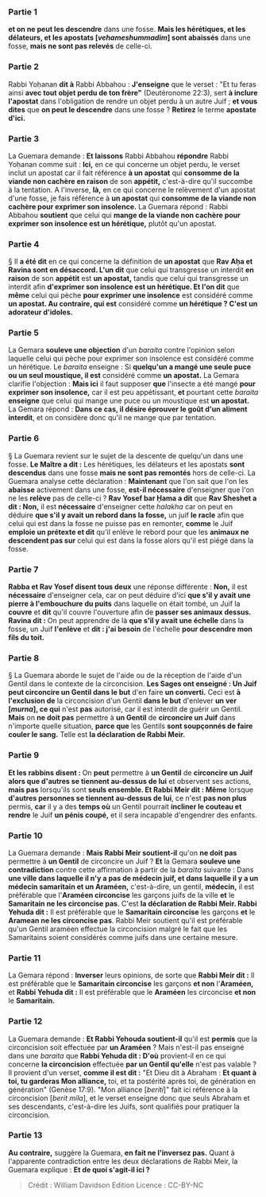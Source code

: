 
### Partie 1
<b>et on ne peut les descendre</b> dans une fosse. <b>Mais les hérétiques, et les délateurs, et les apostats [<i>vehameshummadim</i>] sont abaissés</b> dans une fosse, <b>mais ne sont pas relevés</b> de celle-ci.

### Partie 2
Rabbi Yoḥanan <b>dit à</b> Rabbi Abbahou : <b>J'enseigne</b> que le verset : "Et tu feras ainsi <b>avec tout objet perdu de ton frère"</b> (Deutéronome 22:3), sert <b>à inclure l'apostat</b> dans l'obligation de rendre un objet perdu à un autre Juif ; <b>et vous dites</b> que <b>on peut le descendre</b> dans une fosse ? <b>Retirez</b> le terme <b>apostate d'ici.</b>

### Partie 3
La Guemara demande : <b>Et laissons</b> Rabbi Abbahou <b>répondre</b> Rabbi Yoḥanan comme suit : <b>Ici,</b> en ce qui concerne un objet perdu, le verset inclut un apostat car il fait référence <b>à un apostat</b> qui <b>consomme de la viande non cachère en raison</b> de son <b>appétit,</b> c'est-à-dire qu'il succombe à la tentation. A l'inverse, <b>là,</b> en ce qui concerne le relèvement d'un apostat d'une fosse, je fais référence à <b>un apostat</b> qui <b>consomme de la viande non cachère pour exprimer son insolence.</b> La Guemara répond : Rabbi Abbahou <b>soutient</b> que celui qui <b>mange de la viande non cachère pour exprimer son insolence est un hérétique,</b> plutôt qu'un apostat.

### Partie 4
§ Il <b>a été dit</b> en ce qui concerne la définition de <b>un apostat</b> que <b>Rav Aḥa et Ravina sont en désaccord. L'un dit</b> que celui qui transgresse un interdit <b>en raison</b> de son <b>appétit</b> est <b>un apostat,</b> tandis que celui qui transgresse un interdit afin <b>d'exprimer son insolence est un hérétique. Et l'on dit</b> que <b>même</b> celui qui pèche <b>pour exprimer une insolence</b> est considéré comme <b>un apostat. Au contraire, qui est</b> considéré comme <b>un hérétique ? C'est un adorateur d'idoles.</b>

### Partie 5
La Gemara <b>souleve une objection</b> d'un <i>baraita</i> contre l'opinion selon laquelle celui qui pèche pour exprimer son insolence est considéré comme un hérétique. Le <i>baraita</i> enseigne : Si <b>quelqu'un a mangé une seule puce ou un seul moustique, il est</b> considéré comme <b>un apostat.</b> La Gemara clarifie l'objection : <b>Mais ici</b> il faut supposer <b>que</b> l'insecte a été mangé <b>pour exprimer son insolence,</b> car il est peu appétissant, <b>et</b> pourtant cette <i>baraita</i> <b>enseigne</b> que celui qui mange une puce ou un moustique est <b>un apostat.</b> La Gemara répond : <b>Dans ce cas, il désire éprouver le goût d'un aliment interdit</b>, et on considère donc qu'il ne mange que par tentation.

### Partie 6
§ La Guemara revient sur le sujet de la descente de quelqu'un dans une fosse. <b>Le Maître a dit :</b> Les hérétiques, les délateurs et les apostats <b>sont descendus</b> dans une fosse <b>mais ne sont pas remontés</b> hors de celle-ci. La Guemara analyse cette déclaration : <b>Maintenant</b> que l'on sait que l'on les <b>abaisse</b> activement dans une fosse, <b>est-il nécessaire</b> d'enseigner que l'on ne les <b>relève</b> pas de celle-ci ? <b>Rav Yosef bar Ḥama a dit</b> que <b>Rav Sheshet a dit : Non,</b> il est <b>nécessaire</b> d'enseigner cette <i>halakha</i> car on peut en déduire <b>que s'il y avait un rebord dans la fosse,</b> un juif <b>le racle</b> afin que celui qui est dans la fosse ne puisse pas en remonter, <b>comme</b> le Juif <b>emploie un prétexte et dit</b> qu'il enlève le rebord pour que les <b>animaux ne descendent pas sur</b> celui qui est dans la fosse alors qu'il est piégé dans la fosse.

### Partie 7
<b>Rabba et Rav Yosef disent tous deux</b> une réponse différente : <b>Non,</b> il est <b>nécessaire</b> d'enseigner cela, car on peut déduire d'ici <b>que s'il y avait une pierre à l'embouchure du puits</b> dans laquelle on était tombé, un Juif la <b>couvre</b> et <b>dit</b> qu'il couvre l'ouverture afin de <b>passer ses animaux dessus. Ravina dit :</b> On peut apprendre de là <b>que s'il y avait une échelle</b> dans la fosse, un Juif <b>l'enlève</b> et <b>dit : j'ai besoin</b> de l'échelle <b>pour descendre mon fils du toit.</b>

### Partie 8
§ La Guemara aborde le sujet de l'aide ou de la réception de l'aide d'un Gentil dans le contexte de la circoncision. <b>Les Sages ont enseigné : Un Juif peut circoncire un Gentil dans le but</b> d'en faire <b>un converti.</b> Ceci est <b>à l'exclusion de</b> la circoncision d'un Gentil <b>dans le but</b> d'enlever <b>un ver [<i>murna</i>], ce qui</b> n'est <b>pas</b> autorisé, car il est interdit de guérir un Gentil. <b>Mais</b> on <b>ne doit pas</b> permettre à <b>un Gentil</b> de <b>circoncire un Juif</b> dans n'importe quelle situation, <b>parce que</b> les Gentils <b>sont soupçonnés de faire couler le sang.</b> Telle est <b>la déclaration de Rabbi Meir.</b>

### Partie 9
<b>Et les rabbins disent : </b> On <b>peut</b> permettre à <b>un Gentil</b> de <b>circoncire un Juif alors que d'autres se tiennent au-dessus de lui</b> et observent ses actions, <b>mais pas</b> lorsqu'ils sont <b>seuls ensemble. Et Rabbi Meir dit : Même</b> lorsque <b>d'autres personnes se tiennent au-dessus de lui</b>, ce n'est <b>pas non plus</b> permis, <b>car</b> il y a des <b>temps où</b> un Gentil pourrait <b>incliner le couteau et rendre</b> le Juif <b>un pénis coupé,</b> et il sera incapable d'engendrer des enfants.

### Partie 10
La Guemara demande : <b>Mais Rabbi Meir soutient-il</b> qu'on <b>ne doit pas</b> permettre à <b>un Gentil</b> de circoncire un Juif ? <b>Et</b> la Gemara <b>souleve une contradiction</b> contre cette affirmation à partir de la <i>baraïta</i> suivante : Dans <b>une ville dans laquelle il n'y a pas de médecin juif, et dans laquelle il y a un médecin samaritain et un Araméen,</b> c'est-à-dire, un gentil, <b>médecin,</b> il est préférable que l'<b>Araméen circoncise</b> les garçons juifs de la ville <b>et</b> le <b>Samaritain ne les circoncise pas</b>. C'est <b>la déclaration de Rabbi Meir. Rabbi Yehuda dit :</b> Il est préférable que le <b>Samaritain circoncise</b> les garçons <b>et</b> le <b>Aramean ne les circoncise pas</b>. Rabbi Meir soutient qu'il est préférable qu'un Gentil araméen effectue la circoncision malgré le fait que les Samaritains soient considérés comme juifs dans une certaine mesure.

### Partie 11
La Gemara répond : <b>Inverser</b> leurs opinions, de sorte que <b>Rabbi Meir dit :</b> Il est préférable que le <b>Samaritain circoncise</b> les garçons <b>et non</b> l'<b>Araméen,</b> et <b>Rabbi Yehuda dit :</b> Il est préférable que le <b>Araméen</b> les circoncise <b>et non</b> le <b>Samaritain.</b>

### Partie 12
La Guemara demande : <b>Et Rabbi Yehouda soutient-il</b> qu'il est <b>permis</b> que la circoncision soit effectuée par <b>un Araméen</b> ? Mais n'est-il pas enseigné</b> dans une <i>baraita</i> que <b>Rabbi Yehuda dit : D'où</b> provient-il en ce qui concerne <b>la circoncision</b> effectuée <b>par un Gentil qu'elle</b> n'est pas valable ? </b> Il provient d'un verset, <b>comme il est dit :</b> "Et Dieu dit à Abraham : <b>Et quant à toi, tu garderas Mon alliance,</b> toi, et ta postérité après toi, de génération en génération" (Genèse 17:9). "Mon alliance [<i>beriti</i>]" fait ici référence à la circoncision [<i>berit mila</i>], et le verset enseigne donc que seuls Abraham et ses descendants, c'est-à-dire les Juifs, sont qualifiés pour pratiquer la circoncision.

### Partie 13
<b>Au contraire,</b> suggère la Guemara, <b>en fait ne l'inversez pas.</b> Quant à l'apparente contradiction entre les deux déclarations de Rabbi Meir, la Guemara explique : <b>Et de quoi s'agit-il ici ?</b>

>Crédit : William Davidson Edition
>Licence : CC-BY-NC